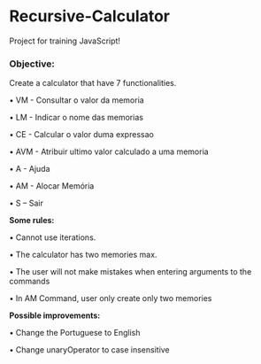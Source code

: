# Recursive-Calculator

Project for training JavaScript!

### **Objective:**

Create a calculator that have 7 functionalities.

• VM - Consultar o valor da memoria

• LM - Indicar o nome das memorias

• CE - Calcular o valor duma expressao

• AVM - Atribuir ultimo valor calculado a uma memoria

• A - Ajuda

• AM - Alocar Memória

• S – Sair

**Some rules:**

• Cannot use iterations.

• The calculator has two memories max.

• The user will not make mistakes when entering arguments to the commands

• In AM Command, user only create only two memories

**Possible improvements:**

• Change the Portuguese to English

• Change unaryOperator to case insensitive
